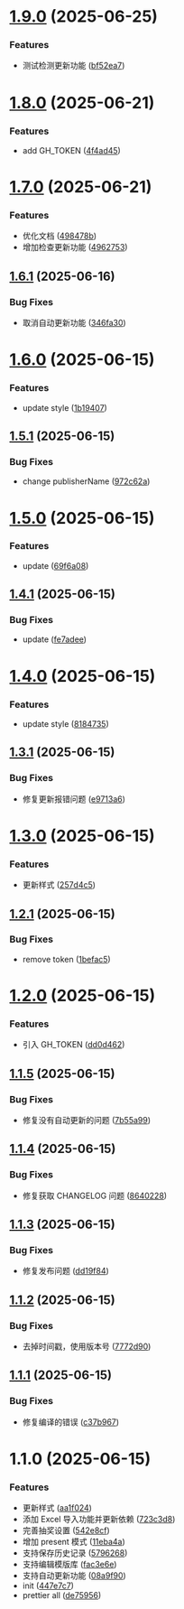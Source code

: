 

# [1.9.0](https://github.com/Acring/teacher-tools-electron/compare/v1.8.0...v1.9.0) (2025-06-25)


### Features

* 测试检测更新功能 ([bf52ea7](https://github.com/Acring/teacher-tools-electron/commit/bf52ea7fb895bac8f57942bfe099064cdd4b13a4))

# [1.8.0](https://github.com/Acring/teacher-tools-electron/compare/v1.7.0...v1.8.0) (2025-06-21)


### Features

* add GH_TOKEN ([4f4ad45](https://github.com/Acring/teacher-tools-electron/commit/4f4ad4505bafe96fe64a0cb098002d873422458b))

# [1.7.0](https://github.com/Acring/teacher-tools-electron/compare/v1.6.1...v1.7.0) (2025-06-21)


### Features

* 优化文档 ([498478b](https://github.com/Acring/teacher-tools-electron/commit/498478b9d1e38fe4b99859b2e3b7ca968d2277ef))
* 增加检查更新功能 ([4962753](https://github.com/Acring/teacher-tools-electron/commit/4962753870ebec669cb4695b177b006f25e1059c))

## [1.6.1](https://github.com/Acring/teacher-tools-electron/compare/v1.6.0...v1.6.1) (2025-06-16)


### Bug Fixes

* 取消自动更新功能 ([346fa30](https://github.com/Acring/teacher-tools-electron/commit/346fa3018757115a6d34db18630fd0e3247d1a6e))

# [1.6.0](https://github.com/Acring/teacher-tools-electron/compare/v1.5.1...v1.6.0) (2025-06-15)


### Features

* update style ([1b19407](https://github.com/Acring/teacher-tools-electron/commit/1b1940740e11367174e76956a08fcc01a89624d1))

## [1.5.1](https://github.com/Acring/teacher-tools-electron/compare/v1.5.0...v1.5.1) (2025-06-15)


### Bug Fixes

* change publisherName ([972c62a](https://github.com/Acring/teacher-tools-electron/commit/972c62aa838c33c15aa81b5452e41c0ff63c0e43))

# [1.5.0](https://github.com/Acring/teacher-tools-electron/compare/v1.4.1...v1.5.0) (2025-06-15)


### Features

* update ([69f6a08](https://github.com/Acring/teacher-tools-electron/commit/69f6a08257ec59a33307cb393395c8b81422a808))

## [1.4.1](https://github.com/Acring/teacher-tools-electron/compare/v1.4.0...v1.4.1) (2025-06-15)


### Bug Fixes

* update ([fe7adee](https://github.com/Acring/teacher-tools-electron/commit/fe7adee97ac6427f2527cf390c47bda697632029))

# [1.4.0](https://github.com/Acring/teacher-tools-electron/compare/v1.3.1...v1.4.0) (2025-06-15)


### Features

* update style ([8184735](https://github.com/Acring/teacher-tools-electron/commit/8184735bb58ee9cf781b766b92a5d7b465679b23))

## [1.3.1](https://github.com/Acring/teacher-tools-electron/compare/v1.3.0...v1.3.1) (2025-06-15)


### Bug Fixes

* 修复更新报错问题 ([e9713a6](https://github.com/Acring/teacher-tools-electron/commit/e9713a6a306ec0454d3263111b034445e6332862))

# [1.3.0](https://github.com/Acring/teacher-tools-electron/compare/v1.2.1...v1.3.0) (2025-06-15)


### Features

* 更新样式 ([257d4c5](https://github.com/Acring/teacher-tools-electron/commit/257d4c592dcad9eeb6176354ba9ef6616dbfa944))

## [1.2.1](https://github.com/Acring/teacher-tools-electron/compare/v1.2.0...v1.2.1) (2025-06-15)


### Bug Fixes

* remove token ([1befac5](https://github.com/Acring/teacher-tools-electron/commit/1befac5d40ac0e907bb6ad84deeb8501631f9e03))

# [1.2.0](https://github.com/Acring/teacher-tools-electron/compare/v1.1.5...v1.2.0) (2025-06-15)


### Features

* 引入 GH_TOKEN ([dd0d462](https://github.com/Acring/teacher-tools-electron/commit/dd0d462c6264d688f9d44b78b83c8725af1796e3))

## [1.1.5](https://github.com/Acring/teacher-tools-electron/compare/v1.1.4...v1.1.5) (2025-06-15)


### Bug Fixes

* 修复没有自动更新的问题 ([7b55a99](https://github.com/Acring/teacher-tools-electron/commit/7b55a997fc4c648ae9ef9d5d67acd57491d1dac0))

## [1.1.4](https://github.com/Acring/teacher-tools-electron/compare/v1.1.3...v1.1.4) (2025-06-15)


### Bug Fixes

* 修复获取 CHANGELOG 问题 ([8640228](https://github.com/Acring/teacher-tools-electron/commit/864022842a958913b24880d9f3dd7790cb40e669))

## [1.1.3](https://github.com/Acring/teacher-tools-electron/compare/v1.1.2...v1.1.3) (2025-06-15)


### Bug Fixes

* 修复发布问题 ([dd19f84](https://github.com/Acring/teacher-tools-electron/commit/dd19f84b5b1ed783a625b670abcd18bb64c8e3eb))

## [1.1.2](https://github.com/Acring/teacher-tools-electron/compare/v1.1.1...v1.1.2) (2025-06-15)


### Bug Fixes

* 去掉时间戳，使用版本号 ([7772d90](https://github.com/Acring/teacher-tools-electron/commit/7772d90a7d117191273d145910ff495184576e36))

## [1.1.1](https://github.com/Acring/teacher-tools-electron/compare/v1.1.0...v1.1.1) (2025-06-15)


### Bug Fixes

* 修复编译的错误 ([c37b967](https://github.com/Acring/teacher-tools-electron/commit/c37b9677bdbf562889568059ff6f135c66876194))

# 1.1.0 (2025-06-15)


### Features

* 更新样式 ([aa1f024](https://github.com/Acring/teacher-tools-electron/commit/aa1f0245473ffac3467a210bc998e5d982d90146))
* 添加 Excel 导入功能并更新依赖 ([723c3d8](https://github.com/Acring/teacher-tools-electron/commit/723c3d87318f9a4882d17bc417965e587976a5aa))
* 完善抽奖设置 ([542e8cf](https://github.com/Acring/teacher-tools-electron/commit/542e8cfd5f0e1cc6ddb3c6d0e7b9c6c5e23e016c))
* 增加 present 模式 ([11eba4a](https://github.com/Acring/teacher-tools-electron/commit/11eba4ac96a40c699c3281d05ce946329e33ca86))
* 支持保存历史记录 ([5796268](https://github.com/Acring/teacher-tools-electron/commit/57962680c2171bfcb9fb16aac690a0bbfe9c5a1d))
* 支持编辑模版库 ([fac3e6e](https://github.com/Acring/teacher-tools-electron/commit/fac3e6e4870b03847c2bdfc2a72b351abe84131d))
* 支持自动更新功能 ([08a9f90](https://github.com/Acring/teacher-tools-electron/commit/08a9f906ec8d40ad8bd779bba958dbb3bd133bde))
* init ([447e7c7](https://github.com/Acring/teacher-tools-electron/commit/447e7c7b9e118060e96da029eb6004e8e9400e86))
* prettier all ([de75956](https://github.com/Acring/teacher-tools-electron/commit/de75956a69a42c17f35bf691604b2844b576843c))
